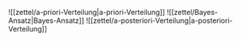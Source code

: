 ![[zettel/a-priori-Verteilung|a-priori-Verteilung]]
![[zettel/Bayes-Ansatz|Bayes-Ansatz]]
![[zettel/a-posteriori-Verteilung|a-posteriori-Verteilung]]
